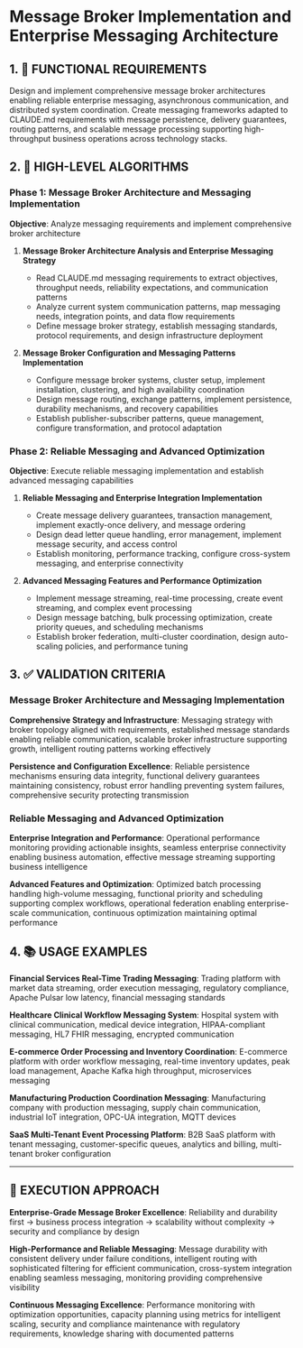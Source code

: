 # Message Broker Implementation and Enterprise Messaging Architecture

## 1. 🎯 FUNCTIONAL REQUIREMENTS

Design and implement comprehensive message broker architectures enabling reliable enterprise messaging, asynchronous communication, and distributed system coordination. Create messaging frameworks adapted to CLAUDE.md requirements with message persistence, delivery guarantees, routing patterns, and scalable message processing supporting high-throughput business operations across technology stacks.

## 2. 🔄 HIGH-LEVEL ALGORITHMS

### Phase 1: Message Broker Architecture and Messaging Implementation
**Objective**: Analyze messaging requirements and implement comprehensive broker architecture

1. **Message Broker Architecture Analysis and Enterprise Messaging Strategy**
   - Read CLAUDE.md messaging requirements to extract objectives, throughput needs, reliability expectations, and communication patterns
   - Analyze current system communication patterns, map messaging needs, integration points, and data flow requirements
   - Define message broker strategy, establish messaging standards, protocol requirements, and design infrastructure deployment

2. **Message Broker Configuration and Messaging Patterns Implementation**
   - Configure message broker systems, cluster setup, implement installation, clustering, and high availability coordination
   - Design message routing, exchange patterns, implement persistence, durability mechanisms, and recovery capabilities
   - Establish publisher-subscriber patterns, queue management, configure transformation, and protocol adaptation

### Phase 2: Reliable Messaging and Advanced Optimization
**Objective**: Execute reliable messaging implementation and establish advanced messaging capabilities

1. **Reliable Messaging and Enterprise Integration Implementation**
   - Create message delivery guarantees, transaction management, implement exactly-once delivery, and message ordering
   - Design dead letter queue handling, error management, implement message security, and access control
   - Establish monitoring, performance tracking, configure cross-system messaging, and enterprise connectivity

2. **Advanced Messaging Features and Performance Optimization**
   - Implement message streaming, real-time processing, create event streaming, and complex event processing
   - Design message batching, bulk processing optimization, create priority queues, and scheduling mechanisms
   - Establish broker federation, multi-cluster coordination, design auto-scaling policies, and performance tuning

## 3. ✅ VALIDATION CRITERIA

### Message Broker Architecture and Messaging Implementation
**Comprehensive Strategy and Infrastructure**: Messaging strategy with broker topology aligned with requirements, established message standards enabling reliable communication, scalable broker infrastructure supporting growth, intelligent routing patterns working effectively

**Persistence and Configuration Excellence**: Reliable persistence mechanisms ensuring data integrity, functional delivery guarantees maintaining consistency, robust error handling preventing system failures, comprehensive security protecting transmission

### Reliable Messaging and Advanced Optimization
**Enterprise Integration and Performance**: Operational performance monitoring providing actionable insights, seamless enterprise connectivity enabling business automation, effective message streaming supporting business intelligence

**Advanced Features and Optimization**: Optimized batch processing handling high-volume messaging, functional priority and scheduling supporting complex workflows, operational federation enabling enterprise-scale communication, continuous optimization maintaining optimal performance

## 4. 📚 USAGE EXAMPLES

**Financial Services Real-Time Trading Messaging**: Trading platform with market data streaming, order execution messaging, regulatory compliance, Apache Pulsar low latency, financial messaging standards

**Healthcare Clinical Workflow Messaging System**: Hospital system with clinical communication, medical device integration, HIPAA-compliant messaging, HL7 FHIR messaging, encrypted communication

**E-commerce Order Processing and Inventory Coordination**: E-commerce platform with order workflow messaging, real-time inventory updates, peak load management, Apache Kafka high throughput, microservices messaging

**Manufacturing Production Coordination Messaging**: Manufacturing company with production messaging, supply chain communication, industrial IoT integration, OPC-UA integration, MQTT devices

**SaaS Multi-Tenant Event Processing Platform**: B2B SaaS platform with tenant messaging, customer-specific queues, analytics and billing, multi-tenant broker configuration

---

## 🎯 EXECUTION APPROACH

**Enterprise-Grade Message Broker Excellence**: Reliability and durability first → business process integration → scalability without complexity → security and compliance by design

**High-Performance and Reliable Messaging**: Message durability with consistent delivery under failure conditions, intelligent routing with sophisticated filtering for efficient communication, cross-system integration enabling seamless messaging, monitoring providing comprehensive visibility

**Continuous Messaging Excellence**: Performance monitoring with optimization opportunities, capacity planning using metrics for intelligent scaling, security and compliance maintenance with regulatory requirements, knowledge sharing with documented patterns
